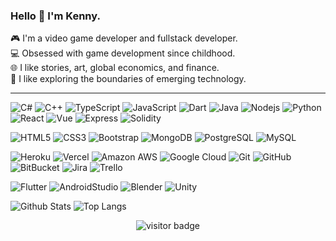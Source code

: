 
### Hello 👋 I'm Kenny.  
🎮 I'm a video game developer and fullstack developer.  
💻 Obsessed with game development since childhood.  
🌐 I like stories, art, global economics, and finance.  
🧭 I like exploring the boundaries of emerging technology.  

---
  
![C#](https://img.shields.io/badge/-Csharp-black?style=flat-square&logo=c)
![C++](https://img.shields.io/badge/-C++-black?style=flat-square&logo=c)
![TypeScript](https://img.shields.io/badge/-TypeScript-black?style=flat-square&logo=typescript)
![JavaScript](https://img.shields.io/badge/-JavaScript-black?style=flat-square&logo=javascript)
![Dart](https://img.shields.io/badge/-Dart-black?style=flat-square&logo=dart)
![Java](https://img.shields.io/badge/-Java-black?style=flat-square&logo=java)
![Nodejs](https://img.shields.io/badge/-NodeJS-black?style=flat-square&logo=Node.js)
![Python](https://img.shields.io/badge/-Python-black?style=flat-square&logo=Python)
![React](https://img.shields.io/badge/-React-black?style=flat-square&logo=react)
![Vue](https://img.shields.io/badge/-VueJS-black?style=flat-square)
![Express](https://img.shields.io/badge/-ExpressJS-black?style=flat-square)
![Solidity](https://img.shields.io/badge/-Solidity-black?style=flat-square&logo=solidity)
  
![HTML5](https://img.shields.io/badge/-HTML5-5e004d?style=flat-square&logo=html5&logoColor=white)
![CSS3](https://img.shields.io/badge/-CSS3-5e004d?style=flat-square&logo=css3)
![Bootstrap](https://img.shields.io/badge/-Bootstrap-5e004d?style=flat-square&logo=bootstrap)
![MongoDB](https://img.shields.io/badge/-MongoDB-5e004d?style=flat-square&logo=mongodb)
![PostgreSQL](https://img.shields.io/badge/-PostgreSQL-5e004d?style=flat-square&logo=postgresql)
![MySQL](https://img.shields.io/badge/-MySQL-5e004d?style=flat-square&logo=mysql)
  
![Heroku](https://img.shields.io/badge/-Heroku-595959?style=flat-square&logo=heroku)
![Vercel](https://img.shields.io/badge/-Vercel-595959?style=flat-square&logo=vercel)
![Amazon AWS](https://img.shields.io/badge/Amazon%20AWS-595959?style=flat-square&logo=amazon-aws)
![Google Cloud](https://img.shields.io/badge/Google%20Cloud-595959?style=flat-square&logo=google-cloud)
![Git](https://img.shields.io/badge/-Git-595959?style=flat-square&logo=git)
![GitHub](https://img.shields.io/badge/-GitHub-595959?style=flat-square&logo=github)
![BitBucket](https://img.shields.io/badge/-BitBucket-595959?style=flat-square&logo=bitbucket)
![Jira](https://img.shields.io/badge/-Jira-595959?style=flat-square&logo=jira)
![Trello](https://img.shields.io/badge/-Trello-595959?style=flat-square&logo=trello)
  
![Flutter](https://img.shields.io/badge/-Flutter-b06a00?style=flat-square&logo=flutter)
![AndroidStudio](https://img.shields.io/badge/-AndroidStudio-b06a00?style=flat-square&logo=android)
![Blender](https://img.shields.io/badge/-Blender-b06a00?style=flat-square&logo=blender)
![Unity](https://img.shields.io/badge/-Unity-b06a00?style=flat-square&logo=unity)
  
![Github Stats](https://github-readme-stats.vercel.app/api?username=kennytech&count_private=true&show_icons=true&include_all_commits=true&theme=radical)
![Top Langs](https://github-readme-stats.vercel.app/api/top-langs/?username=kennytech&hide=TeX&layout=compact&theme=radical)

<p align="center">
  <img src="https://visitor-badge.glitch.me/badge?page_id=kennytech.kennytech" alt="visitor badge"/>
</p>
